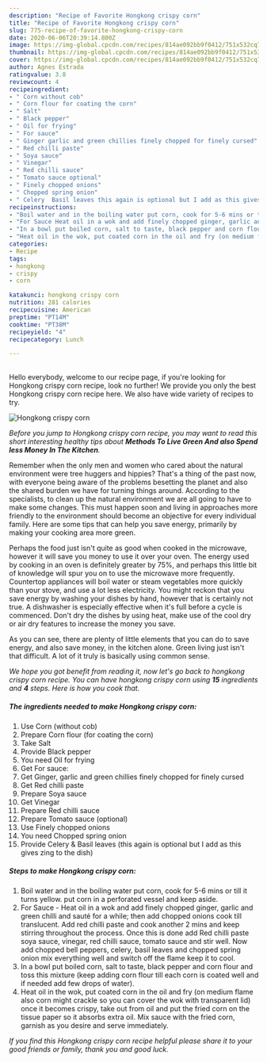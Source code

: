 ```yaml
---
description: "Recipe of Favorite Hongkong crispy corn"
title: "Recipe of Favorite Hongkong crispy corn"
slug: 775-recipe-of-favorite-hongkong-crispy-corn
date: 2020-06-06T20:39:14.800Z
image: https://img-global.cpcdn.com/recipes/814ae092bb9f0412/751x532cq70/hongkong-crispy-corn-recipe-main-photo.jpg
thumbnail: https://img-global.cpcdn.com/recipes/814ae092bb9f0412/751x532cq70/hongkong-crispy-corn-recipe-main-photo.jpg
cover: https://img-global.cpcdn.com/recipes/814ae092bb9f0412/751x532cq70/hongkong-crispy-corn-recipe-main-photo.jpg
author: Agnes Estrada
ratingvalue: 3.8
reviewcount: 4
recipeingredient:
- " Corn without cob"
- " Corn flour for coating the corn"
- " Salt"
- " Black pepper"
- " Oil for frying"
- " For sauce"
- " Ginger garlic and green chillies finely chopped for finely cursed"
- " Red chilli paste"
- " Soya sauce"
- " Vinegar"
- " Red chilli sauce"
- " Tomato sauce optional"
- " Finely chopped onions"
- " Chopped spring onion"
- " Celery  Basil leaves this again is optional but I add as this gives zing to the dish"
recipeinstructions:
- "Boil water and in the boiling water put corn, cook for 5-6 mins or till it turns yellow. put corn in a perforated vessel and keep aside."
- "For Sauce Heat oil in a wok and add finely chopped ginger, garlic and green chilli and sauté for a while; then add chopped onions cook till translucent. Add red chilli paste and cook another 2 mins and keep stirring throughout the process. Once this is done add Red chilli paste soya sauce, vinegar, red chilli sauce, tomato sauce and stir well. Now add chopped bell peppers, celery, basil leaves and chopped spring onion mix everything well and switch off the flame keep it to cool."
- "In a bowl put boiled corn, salt to taste, black pepper and corn flour and toss this mixture (keep adding corn flour till each corn is coated well and if needed add few drops of water)."
- "Heat oil in the wok, put coated corn in the oil and fry (on medium flame also corn might crackle so you can cover the wok with transparent lid) once it becomes crispy, take out from oil and put the fried corn on the tissue paper so it absorbs extra oil. Mix sauce with the fried corn, garnish as you desire and serve immediately."
categories:
- Recipe
tags:
- hongkong
- crispy
- corn

katakunci: hongkong crispy corn 
nutrition: 281 calories
recipecuisine: American
preptime: "PT14M"
cooktime: "PT38M"
recipeyield: "4"
recipecategory: Lunch

---
```

<br>
Hello everybody, welcome to our recipe page, if you're looking for Hongkong crispy corn recipe, look no further! We provide you only the best Hongkong crispy corn recipe here. We also have wide variety of recipes to try.
<br>


![Hongkong crispy corn](https://img-global.cpcdn.com/recipes/814ae092bb9f0412/751x532cq70/hongkong-crispy-corn-recipe-main-photo.jpg)

<i>Before you jump to Hongkong crispy corn recipe, you may want to read this short interesting healthy tips about 
<strong>Methods To Live Green And also Spend less Money In The Kitchen</strong>.</i>
</br>

Remember when the only men and women who cared about the natural environment were tree huggers and hippies? That's a thing of the past now, with everyone being aware of the problems besetting the planet and also the shared burden we have for turning things around. According to the specialists, to clean up the natural environment we are all going to have to make some changes. This must happen soon and living in approaches more friendly to the environment should become an objective for every individual family. Here are some tips that can help you save energy, primarily by making your cooking area more green.

Perhaps the food just isn't quite as good when cooked in the microwave, however it will save you money to use it over your oven. The energy used by cooking in an oven is definitely greater by 75%, and perhaps this little bit of knowledge will spur you on to use the microwave more frequently. Countertop appliances will boil water or steam vegetables more quickly than your stove, and use a lot less electricity. You might reckon that you save energy by washing your dishes by hand, however that is certainly not true. A dishwasher is especially effective when it's full before a cycle is commenced. Don't dry the dishes by using heat, make use of the cool dry or air dry features to increase the money you save.

As you can see, there are plenty of little elements that you can do to save energy, and also save money, in the kitchen alone. Green living just isn't that difficult. A lot of it truly is basically using common sense.


<i>We hope you got benefit from reading it, now let's go back to hongkong crispy corn recipe. You can have hongkong crispy corn using <strong>15</strong> ingredients and <strong>4</strong> steps. Here is how you cook that.
</i>

##### The ingredients needed to make Hongkong crispy corn:

1. Use  Corn (without cob)
1. Prepare  Corn flour (for coating the corn)
1. Take  Salt
1. Provide  Black pepper
1. You need  Oil for frying
1. Get  For sauce:
1. Get  Ginger, garlic and green chillies finely chopped for finely cursed
1. Get  Red chilli paste
1. Prepare  Soya sauce
1. Get  Vinegar
1. Prepare  Red chilli sauce
1. Prepare  Tomato sauce (optional)
1. Use  Finely chopped onions
1. You need  Chopped spring onion
1. Provide  Celery &amp; Basil leaves (this again is optional but I add as this gives zing to the dish)


##### Steps to make Hongkong crispy corn:

1. Boil water and in the boiling water put corn, cook for 5-6 mins or till it turns yellow. put corn in a perforated vessel and keep aside.
1. For Sauce - Heat oil in a wok and add finely chopped ginger, garlic and green chilli and sauté for a while; then add chopped onions cook till translucent. Add red chilli paste and cook another 2 mins and keep stirring throughout the process. Once this is done add Red chilli paste soya sauce, vinegar, red chilli sauce, tomato sauce and stir well. Now add chopped bell peppers, celery, basil leaves and chopped spring onion mix everything well and switch off the flame keep it to cool.
1. In a bowl put boiled corn, salt to taste, black pepper and corn flour and toss this mixture (keep adding corn flour till each corn is coated well and if needed add few drops of water).
1. Heat oil in the wok, put coated corn in the oil and fry (on medium flame also corn might crackle so you can cover the wok with transparent lid) once it becomes crispy, take out from oil and put the fried corn on the tissue paper so it absorbs extra oil. Mix sauce with the fried corn, garnish as you desire and serve immediately.


<i>If you find this Hongkong crispy corn recipe helpful please share it to your good friends or family, thank you and good luck.</i>
